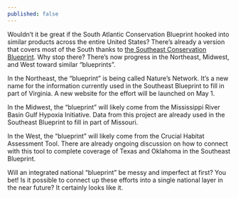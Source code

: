 ```yaml
---
published: false
---
```

Wouldn’t it be great if the South Atlantic Conservation Blueprint hooked into similar products across the entire United States? There’s already a version that covers most of the South thanks to [the Southeast Conservation Blueprint](http://secassoutheast.org/blueprint). Why stop there? There’s now progress in the Northeast, Midwest, and West toward similar “blueprints”.

In the Northeast, the “blueprint” is being called Nature’s Network. It’s a new name for the information currently used in the Southeast Blueprint to fill in part of Virginia. A new website for the effort will be launched on May 1.

In the Midwest, the “blueprint” will likely come from the Mississippi River Basin Gulf Hypoxia Initiative. Data from this project are already used in the Southeast Blueprint to fill in part of Missouri.

In the West,  the “blueprint” will likely come from the Crucial Habitat Assessment Tool. There are already ongoing discussion on how to connect with this tool to complete coverage of Texas and Oklahoma in the Southeast Blueprint.

Will an integrated national “blueprint” be messy and imperfect at first? You bet! Is it possible to connect up these efforts into a single national layer in the near future? It certainly looks like it.